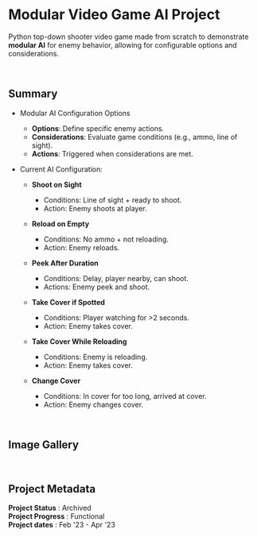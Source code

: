 # Modular Video Game AI Project

Python top-down shooter video game made from scratch to demonstrate **modular AI** for enemy behavior, allowing for configurable options and considerations.

<br>

## Summary
- Modular AI Configuration Options
  - **Options**: Define specific enemy actions.
  - **Considerations**: Evaluate game conditions (e.g., ammo, line of sight).
  - **Actions**: Triggered when considerations are met.

- Current AI Configuration:
  - **Shoot on Sight**
    - Conditions: Line of sight + ready to shoot.
    - Action: Enemy shoots at player.
    
  - **Reload on Empty**
    - Conditions: No ammo + not reloading.
    - Action: Enemy reloads.
  
  - **Peek After Duration**
    - Conditions: Delay, player nearby, can shoot.
    - Actions: Enemy peek and shoot.
  
  - **Take Cover if Spotted**
    - Conditions: Player watching for >2 seconds.
    - Action: Enemy takes cover.
  
  - **Take Cover While Reloading**
    - Conditions: Enemy is reloading.
    - Action: Enemy takes cover.
  
  - **Change Cover**
    - Conditions: In cover for too long, arrived at cover.
    - Action: Enemy changes cover.
<br>

## Image Gallery

<!--
### Placeholder Image (This is the image's caption/label)  
![Please end my suffering... (This is the image's alt text)](https://github.com/a-dubs/github-project-template/blob/master/image_gallery/Please_replace_me_I_am_begging_you.jpg)
-->
<br>

## Project Metadata  

**Project Status** : Archived  
**Project Progress** : Functional  
**Project dates** : Feb '23 - Apr '23  

